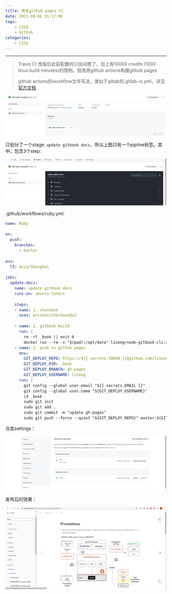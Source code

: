 ```yaml
---
title: 修复github pages CI
date: 2021-09-06 21:17:00
tags:
    - CICD
    - Github
categories:
    - CICD
---
```




---

> Travis CI 改版后此前配置的CI出问题了，加上有10000 *credits* (1000 linux build minutes)的限制，现改用github actions构建github pages
>
> github actions的workflow文件写法，类似于gitlab的.gitlab-ci.yml，详见[官方文档](https://docs.github.com/en/actions/reference/workflow-syntax-for-github-actions)



![image-20210906012604864](../../assets/images2021/github-actions/image-20210906012604864.png)



<!-- more -->

只划分了一个stage: `update gitbook docs`，所以上图只有一个pipline标签。其中，包含3个step:

![image-20210906020757779](../../assets/images2021/github-actions/image-20210906020757779.png)



.github/workflows/ruby.yml:


```yaml
name: Ruby

on:
  push:
    branches: 
      - master

env:
  TZ: Asia/Shanghai

jobs:
  update-docs:
    name: update gitbook docs
    runs-on: ubuntu-latest
    
    steps:
    - name: 1. checkout
      uses: actions/checkout@v2

    - name: 2. gitbook build
      run: |
        rm -rf _book || exit 0
        docker run --rm -v "$(pwd):/opt/data" lzzeng/node-gitbook-cli:alpine sh -c "gitbook install && gitbook build"
    - name: 3. push to github pages
      env:
        GIT_DEPLOY_REPO: https://${{ secrets.TOKEN }}@github.com/lzzeng/docs.git
        GIT_DEPLOY_DIR: _book
        GIT_DEPLOY_BRANCH: gh-pages
        GIT_DEPLOY_USERNAME: lzzeng
      run: |
        git config --global user.email "${{ secrets.EMAIL }}"
        git config --global user.name "${GIT_DEPLOY_USERNAME}"
        cd _book
        sudo git init
        sudo git add .
        sudo git commit -m "update gh-pages"
        sudo git push --force --quiet "${GIT_DEPLOY_REPO}" master:${GIT_DEPLOY_BRANCH}
```



仓库settings：

![image-20210906021036380](../../assets/images2021/github-actions/image-20210906021036380.png)



发布后的效果：

![image-20210906023044703](../../assets/images2021/github-actions/image-20210906023044703.png)